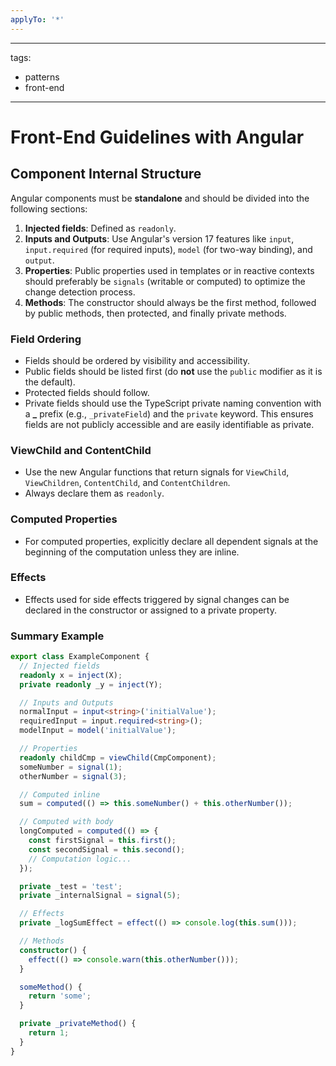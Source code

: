 ```yaml
---
applyTo: '*'
---
```


---

tags:

- patterns
- front-end

---

# Front-End Guidelines with Angular

## Component Internal Structure

Angular components must be **standalone** and should be divided into the following sections:

1. **Injected fields**: Defined as `readonly`.
2. **Inputs and Outputs**: Use Angular's version 17 features like `input`, `input.required` (for required inputs), `model` (for two-way binding), and `output`.
3. **Properties**: Public properties used in templates or in reactive contexts should preferably be `signals` (writable or computed) to optimize the change detection process.
4. **Methods**: The constructor should always be the first method, followed by public methods, then protected, and finally private methods.

### Field Ordering

- Fields should be ordered by visibility and accessibility.
- Public fields should be listed first (do **not** use the `public` modifier as it is the default).
- Protected fields should follow.
- Private fields should use the TypeScript private naming convention with a **\_** prefix (e.g., `_privateField`) and the `private` keyword. This ensures fields are not publicly accessible and are easily identifiable as private.

### ViewChild and ContentChild

- Use the new Angular functions that return signals for `ViewChild`, `ViewChildren`, `ContentChild`, and `ContentChildren`.
- Always declare them as `readonly`.

### Computed Properties

- For computed properties, explicitly declare all dependent signals at the beginning of the computation unless they are inline.

### Effects

- Effects used for side effects triggered by signal changes can be declared in the constructor or assigned to a private property.

### Summary Example

```typescript
export class ExampleComponent {
  // Injected fields
  readonly x = inject(X);
  private readonly _y = inject(Y);

  // Inputs and Outputs
  normalInput = input<string>('initialValue');
  requiredInput = input.required<string>();
  modelInput = model('initialValue');

  // Properties
  readonly childCmp = viewChild(CmpComponent);
  someNumber = signal(1);
  otherNumber = signal(3);

  // Computed inline
  sum = computed(() => this.someNumber() + this.otherNumber());

  // Computed with body
  longComputed = computed(() => {
    const firstSignal = this.first();
    const secondSignal = this.second();
    // Computation logic...
  });

  private _test = 'test';
  private _internalSignal = signal(5);

  // Effects
  private _logSumEffect = effect(() => console.log(this.sum()));

  // Methods
  constructor() {
    effect(() => console.warn(this.otherNumber()));
  }

  someMethod() {
    return 'some';
  }

  private _privateMethod() {
    return 1;
  }
}
```
